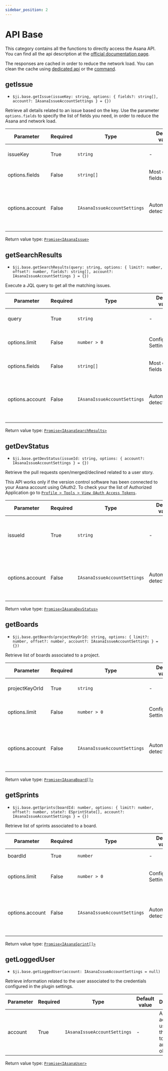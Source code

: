 ```yaml
---
sidebar_position: 2
---
```

# API Base

This category contains all the functions to directly access the Asana API. You can find all the api description at the [official documentation page](https://developer.atlassian.com/cloud/asana/platform/rest).

The responses are cached in order to reduce the network load. You can clean the cache using [dedicated api](/docs/api/api-util#clearCache) or the [command](/docs/components/commands#clear-cache).

## getIssue
- `$ji.base.getIssue(issueKey: string, options: { fields?: string[], account?: IAsanaIssueAccountSettings } = {})`

Retrieve all details related to an issue based on the key. Use the parameter `options.fields` to specify the list of fields you need, in order to reduce the Asana and network load.

| Parameter | Required | Type | Default value | Description |
|-|-|-|-|-|
| issueKey | True | `string` | - | Id or Key of the issue to retrieve |
| options.fields | False | `string[]` | Most of the fields | List of fields to retrieve |
| options.account | False | `IAsanaIssueAccountSettings` | Automatically detect | Asana account to use. Use the [util api](/docs/api/api-util) to retrieve an account object. |

Return value type: [`Promise<IAsanaIssue>`](https://github.com/marc0l92/obsidian-asana-issue/blob/master/src/interfaces/issueInterfaces.ts#L3-L79)

## getSearchResults
- `$ji.base.getSearchResults(query: string, options: { limit?: number, offset?: number, fields?: string[], account?: IAsanaIssueAccountSettings } = {})`

Execute a JQL query to get all the matching issues.

| Parameter | Required | Type | Default value | Description |
|-|-|-|-|-|
| query | True | `string` | - | JQL query to find the issues |
| options.limit | False | `number > 0` | Configured in Settings | Maximum number of issue to extract |
| options.fields | False | `string[]` | Most of the fields | List of fields to retrieve |
| options.account | False | `IAsanaIssueAccountSettings` | Automatically detect | Asana account to use. Use the [util api](/docs/api/api-util) to retrieve an account object. |

Return value type: [`Promise<IAsanaSearchResults>`](https://github.com/marc0l92/obsidian-asana-issue/blob/master/src/interfaces/issueInterfaces.ts#L107-L113)

## getDevStatus
- `$ji.base.getDevStatus(issueId: string, options: { account?: IAsanaIssueAccountSettings } = {})`

Retrieve the pull requests open/merged/declined related to a user story.

This API works only if the version control software has been connected to your Asana account using OAuth2.
To check your the list of Authorized Application go to [`Profile > Tools > View OAuth Access Tokens`](https://community.atlassian.com/t5/Asana-questions/Where-does-JIRA-s-Authorized-Application-s-list-information/qaq-p/602471).

| Parameter | Required | Type | Default value | Description |
|-|-|-|-|-|
| issueId | True | `string` | - | Issue ID. The id can be found using the [getIssue](/docs/api/api-base#getIssue) API. |
| options.account | False | `IAsanaIssueAccountSettings` | Automatically detect | Asana account to use. Use the [util api](/docs/api/api-util) to retrieve an account object. |

Return value type: [`Promise<IAsanaDevStatus>`](https://github.com/marc0l92/obsidian-asana-issue/blob/master/src/interfaces/issueInterfaces.ts#L163-L202)

## getBoards
- `$ji.base.getBoards(projectKeyOrId: string, options: { limit?: number, offset?: number, account?: IAsanaIssueAccountSettings } = {})`

Retrieve list of boards associated to a project.

| Parameter | Required | Type | Default value | Description |
|-|-|-|-|-|
| projectKeyOrId | True | `string` | - | Project key or numeric id |
| options.limit | False | `number > 0` | Configured in Settings | Maximum number of boards to extract |
| options.account | False | `IAsanaIssueAccountSettings` | Automatically detect | Asana account to use. Use the [util api](/docs/api/api-util) to retrieve an account object. |

Return value type: [`Promise<IAsanaBoard[]>`](https://github.com/marc0l92/obsidian-asana-issue/blob/master/src/interfaces/issueInterfaces.ts#L204-L208)

## getSprints
- `$ji.base.getSprints(boardId: number, options: { limit?: number, offset?: number, state?: ESprintState[], account?: IAsanaIssueAccountSettings } = {})`

Retrieve list of sprints associated to a board.

| Parameter | Required | Type | Default value | Description |
|-|-|-|-|-|
| boardId | True | `number` | - | Board numeric id |
| options.limit | False | `number > 0` | Configured in Settings | Maximum number of sprints to extract |
| options.account | False | `IAsanaIssueAccountSettings` | Automatically detect | Asana account to use. Use the [util api](/docs/api/api-util) to retrieve an account object. |

Return value type: [`Promise<IAsanaSprint[]>`](https://github.com/marc0l92/obsidian-asana-issue/blob/master/src/interfaces/issueInterfaces.ts#L210-L220)

## getLoggedUser
- `$ji.base.getLoggedUser(account: IAsanaIssueAccountSettings = null)`

Retrieve information related to the user associated to the credentials configured in the plugin settings.

| Parameter | Required | Type | Default value | Description |
|-|-|-|-|-|
| account | True | `IAsanaIssueAccountSettings` | - | Asana account to use. Use the [util api](/docs/api/api-util) to retrieve an account object. |

Return value type: [`Promise<IAsanaUser>`](https://github.com/marc0l92/obsidian-asana-issue/blob/master/src/interfaces/issueInterfaces.ts#L93-L105)
